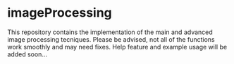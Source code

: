 # imageProcessing

This repository contains the implementation of the main and advanced image processing tecniques. Please be advised, not all of the functions work smoothly and may need fixes. Help feature and example usage will be added soon...
